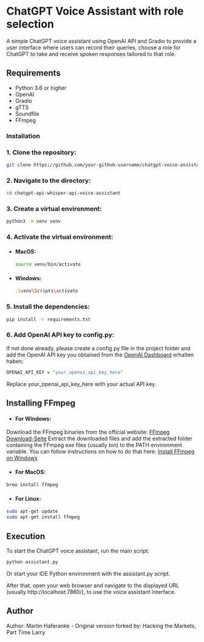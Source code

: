# ChatGPT Voice Assistant with role selection

A simple ChatGPT voice assistant using OpenAI API and Gradio to provide a user interface where users can record their queries, choose a role for ChatGPT to take and receive spoken responses tailored to that role.

## Requirements

- Python 3.6 or higher
- OpenAI    
- Gradio  
- gTTS  
- Soundfile  
- FFmpeg


### Installation

### 1. Clone the repository:

   ```bash
   git clone https://github.com/your-github-username/chatgpt-voice-assistant.git
   ```
### 2. Navigate to the directory:

   ```bash
   cd chatgpt-api-whisper-api-voice-assistant
   ```

### 3. Create a virtual environment:

   ```bash
   python3 -m venv venv
   ```
### 4. Activate the virtual environment:
 - #### MacOS: 
   ```bash
   source venv/bin/activate
    ```
 - #### Windows:
   ```bash
   .\venv\Scripts\activate
   ```
### 5. Install the dependencies:

   ```bash
   pip install -r requirements.txt
   ```
### 6. Add OpenAI API key to config.py:
If not done already, please create a config.py file in the project folder and add the OpenAI API key you obtained from the [OpenAI Dashboard](https://platform.openai.com/account/api-keys) erhalten haben:
```bash
OPENAI_API_KEY = "your_openai_api_key_here"
```
Replace your_openai_api_key_here with your actual API key.

## Installing FFmpeg
- #### For Windows:

Download the FFmpeg binaries from the official website: [FFmpeg Download-Seite](https://ffmpeg.org/download.html)
Extract the downloaded files and add the extracted folder containing the FFmpeg exe files (usually bin) to the PATH environment variable. You can follow instructions on how to do that here: [Install FFmpeg on Windows](https://www.geeksforgeeks.org/how-to-install-ffmpeg-on-windows/)

- #### For MacOS:
```bash
brew install ffmpeg
```

- #### For Linux:
```bash
sudo apt-get update
sudo apt-get install ffmpeg
```

## Execution
To start the ChatGPT voice assistant, run the main script:
```bash
python assistant.py
```

Or start your IDE Python environment with the assistant.py script.

After that, open your web browser and navigate to the displayed URL (usually http://localhost:7860/), to use the voice assistant interface.
   
## Author
Author: Martin Haferanke -
Original version forked by: Hacking the Markets, Part Time Larry
